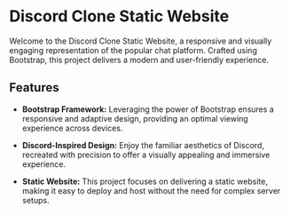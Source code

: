 # Discord Clone Static Website

Welcome to the Discord Clone Static Website, a responsive and visually engaging representation of the popular chat platform. Crafted using Bootstrap, this project delivers a modern and user-friendly experience.

## Features

- **Bootstrap Framework:** Leveraging the power of Bootstrap ensures a responsive and adaptive design, providing an optimal viewing experience across devices.

- **Discord-Inspired Design:** Enjoy the familiar aesthetics of Discord, recreated with precision to offer a visually appealing and immersive experience.

- **Static Website:** This project focuses on delivering a static website, making it easy to deploy and host without the need for complex server setups.
